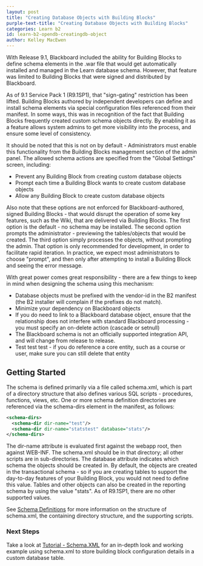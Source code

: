 ```yaml
---
layout: post
title: "Creating Database Objects with Building Blocks" 
purple-text-title: "Creating Database Objects with Building Blocks"
categories: Learn b2
id: learn-b2-opendb-creatingdb-object
author: Kelley MacEwen
---
```

With Release 9.1, Blackboard included the ability for Building Blocks to
define schema elements in the .war file that would get automatically installed
and managed in the Learn database schema. However, that feature was limited to
Building Blocks that were signed and distributed by Blackboard.

As of 9.1 Service Pack 1 (R9.1SP1), that "sign-gating" restriction has been
lifted. Building Blocks authored by independent developers can define and
install schema elements via special configuration files referenced from their
manifest. In some ways, this was in recognition of the fact that Building
Blocks frequently created custom schema objects directly. By enabling it as a
feature allows system admins to get more visibility into the process, and
ensure some level of consistency.

It should be noted that this is not on by default - Administrators must enable
this functionality from the Building Blocks management section of the admin
panel. The allowed schema actions are specified from the "Global Settings"
screen, including:

  * Prevent any Building Block from creating custom database objects
  * Prompt each time a Building Block wants to create custom database objects
  * Allow any Building Block to create custom database objects

Also note that these options are not enforced for Blackboard-authored, signed
Building Blocks - that would disrupt the operation of some key features, such
as the Wiki, that are delivered via Building Blocks. The first option is the
default - no schema may be installed. The second option prompts the
administrator - previewing the tables/objects that would be created. The third
option simply processes the objects, without prompting the admin. That option
is only recommended for development, in order to facilitate rapid iteration.
In practice, we expect most administrators to choose "prompt", and then only
after attempting to install a Building Block and seeing the error message.

With great power comes great responsibility - there are a few things to keep
in mind when designing the schema using this mechanism:

  * Database objects must be prefixed with the vendor-id in the B2 manifest (the B2 installer will complain if the prefixes do not match).
  * Minimize your dependency on Blackboard objects
  * If you do need to link to a Blackboard database object, ensure that the relationship does not interfere with standard Blackboard processing - you must specify an on-delete action (cascade or setnull)
  * The Blackboard schema is not an officially supported integration API, and will change from release to release.
  * Test test test - if you do reference a core entity, such as a course or user, make sure you can still delete that entity

## Getting Started

The schema is defined primarily via a file called schema.xml, which is part of
a directory structure that also defines various SQL scripts - procedures,
functions, views, etc. One or more schema definition directories are
referenced via the schema-dirs element in the manifest, as follows:

~~~ xml
<schema-dirs>
  <schema-dir dir-name="test"/>
  <schema-dir dir-name="statstest" database="stats"/>
</schema-dirs>
~~~

The dir-name attribute is evaluated first against the webapp root, then
against WEB-INF. The schema.xml should be in that directory; all other scripts
are in sub-directories. The database attribute indicates which schema the
objects should be created in. By default, the objects are created in the
transactional schema - so if you are creating tables to support the day-to-day
features of your Building Block, you would not need to define this value.
Tables and other objects can also be created in the reporting schema by using
the value "stats". As of R9.1SP1, there are no other supported values.

See [Schema Definitions](schema-definitions) for
more information on the structure of schema.xml, the containing directory
structure, and the supporting scripts.

### Next Steps

Take a look at [Tutorial - Schema.XML](schema-xml) for an in-depth
look and working example using schema.xml to store building block
configuration details in a custom database table.